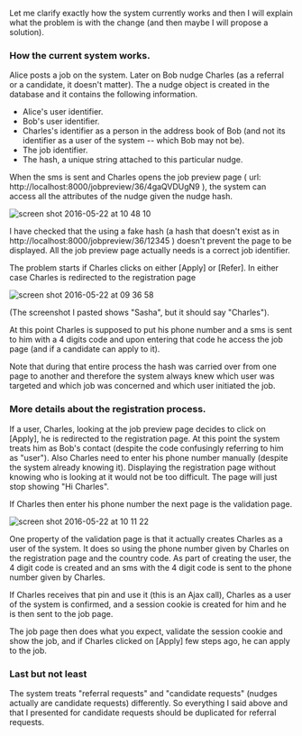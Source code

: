 Let me clarify exactly how the system currently works and then I will explain what the problem is with the change (and then maybe I will propose a solution).

### How the current system works. 

Alice posts a job on the system. Later on Bob nudge Charles (as a referral or a candidate, it doesn't matter). The a nudge object is created in the database and it contains the following information.

- Alice's user identifier.
- Bob's user identifier.
- Charles's identifier as a person in the address book of Bob (and not its identifier as a user of the system -- which Bob may not be).
- The job identifier.
- The hash, a unique string attached to this particular nudge.

When the sms is sent and Charles opens the job preview page ( url: http://localhost:8000/jobpreview/36/4gaQVDUgN9 ), the system can access all the attributes of the nudge given the nudge hash. 

![screen shot 2016-05-22 at 10 48 10](https://cloud.githubusercontent.com/assets/6035518/15453362/c66671cc-200a-11e6-8ec3-3e650374f625.png)

I have checked that the using a fake hash (a hash that doesn't exist as in http://localhost:8000/jobpreview/36/12345 ) doesn't prevent the page to be displayed. All the job preview page actually needs is a correct job identifier. 

The problem starts if Charles clicks on either [Apply] or [Refer]. In either case Charles is redirected to the registration page

![screen shot 2016-05-22 at 09 36 58](https://cloud.githubusercontent.com/assets/6035518/15453131/d4dff34a-2000-11e6-8a6b-37052f50602f.png)

(The screenshot I pasted shows "Sasha", but it should say "Charles").

At this point Charles is supposed to put his phone number and a sms is sent to him with a 4 digits code and upon entering that code he access the job page (and if a candidate can apply to it).

Note that during that entire process the hash was carried over from one page to another and therefore the system always knew which user was targeted and which job was concerned and which user initiated the job.

### More details about the registration process. 

If a user, Charles, looking at the job preview page decides to click on [Apply], he is redirected to the registration page. At this point the system treats him as Bob's contact (despite the code confusingly referring to him as "user"). Also Charles need to enter his phone number manually (despite the system already knowing it). Displaying the registration page without knowing who is looking at it would not be too difficult. The page will just stop showing "Hi Charles". 

If Charles then enter his phone number the next page is the validation page. 

![screen shot 2016-05-22 at 10 11 22](https://cloud.githubusercontent.com/assets/6035518/15453222/a137dbe8-2005-11e6-83aa-88a5f6f6e1f3.png)

One property of the validation page is that it actually creates Charles as a user of the system. It does so using the phone number given by Charles on the registration page and the country code. As part of creating the user, the 4 digit code is created and an sms with the 4 digit code is sent to the phone number given by Charles.

If Charles receives that pin and use it (this is an Ajax call), Charles as a user of the system is confirmed, and a session cookie is created for him and he is then sent to the job page.

The job page then does what you expect, validate the session cookie and show the job, and if Charles clicked on [Apply] few steps ago, he can apply to the job.

### Last but not least

The system treats "referral requests" and "candidate requests" (nudges actually are candidate requests) differently. So everything I said above and that I presented for candidate requests should be duplicated for referral requests.






